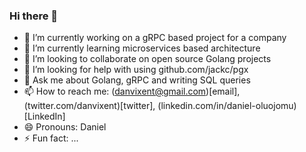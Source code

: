 ### Hi there 👋

<!--
**danvixent/danvixent** is a ✨ _special_ ✨ repository because its `README.md` (this file) appears on your GitHub profile.
-->

- 🔭 I’m currently working on a gRPC based project for a company
- 🌱 I’m currently learning microservices based architecture
- 👯 I’m looking to collaborate on open source Golang projects
- 🤔 I’m looking for help with using github.com/jackc/pgx
- 💬 Ask me about Golang, gRPC and writing SQL queries
- 📫 How to reach me: (danvixent@gmail.com)[email], (twitter.com/danvixent)[twitter], (linkedin.com/in/daniel-oluojomu)[LinkedIn]
- 😄 Pronouns: Daniel
- ⚡ Fun fact: ...
